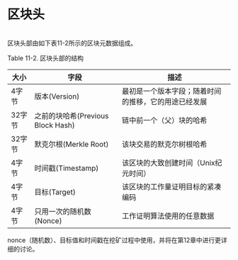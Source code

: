 # 区块头

\
区块头部由如下表11-2所示的区块元数据组成。&#x20;

Table 11-2. 区块头部的结构

| 大小   | 字段                          | 描述                         |
| ---- | --------------------------- | -------------------------- |
| 4字节  | 版本(Version)                 | 最初是一个版本字段；随着时间的推移，它的用途已经发展 |
| 32字节 | 之前的块哈希(Previous Block Hash) | 链中前一个（父）块的哈希               |
| 32字节 | 默克尔根(Merkle Root)           | 该块交易的默克尔树根哈希               |
| 4字节  | 时间戳(Timestamp)              | 该区块的大致创建时间（Unix纪元时间）       |
| 4字节  | 目标(Target)                  | 该区块的工作量证明目标的紧凑编码           |
| 4字节  | 只用一次的随机数 (Nonce)            | 工作证明算法使用的任意数据              |

nonce（随机数）、目标值和时间戳在挖矿过程中使用，并将在第12章中进行更详细的讨论。
